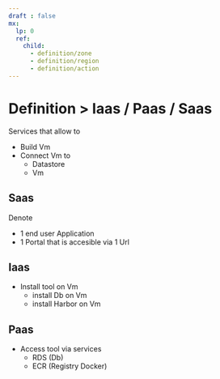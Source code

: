 ```yaml
---
draft : false
mx:
  lp: 0
  ref:
    child:
      - definition/zone
      - definition/region
      - definition/action
---
```


# Definition > Iaas / Paas / Saas
Services that allow to 
  - Build Vm
  - Connect Vm to 
    - Datastore
    - Vm
## Saas
Denote
  - 1 end user Application
  - 1 Portal that is accesible via 1 Url
## Iaas
- Install tool on Vm
  - install Db on Vm
  - install Harbor on Vm
## Paas
- Access tool via services
  - RDS (Db)
  - ECR (Registry Docker)
